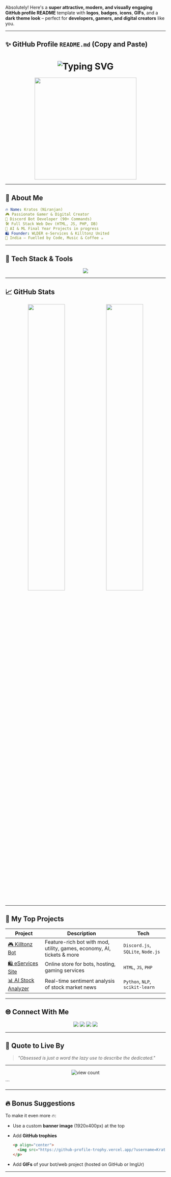 Absolutely! Here's a **super attractive, modern, and visually engaging GitHub profile README** template with **logos**, **badges**, **icons**, **GIFs**, and a **dark theme look** – perfect for **developers, gamers, and digital creators** like you.

---

## ✨ GitHub Profile `README.md` (Copy and Paste)


<h1 align="center">
  <img src="https://readme-typing-svg.demolab.com?font=Orbitron&size=35&duration=3500&pause=1000&color=F75C7E&center=true&vCenter=true&width=600&lines=Hi+I+am+Kratos+%F0%9F%91%8B;Gamer+%7C+Developer+%7C+Bot+Maker;Founder+of+Killtonz+United+%F0%9F%92%AA;Welcome+to+my+Digital+World+%F0%9F%8C%90" alt="Typing SVG" />
</h1>

<p align="center">
  <img src="https://media.tenor.com/NzFvK4hgyZgAAAAC/gaming.gif" width="320" />
</p>

---

## 🧠 About Me

```yaml
🔥 Name: Kratos (Niranjan)
🎮 Passionate Gamer & Digital Creator
🧰 Discord Bot Developer (90+ Commands)
🛠️ Full Stack Web Dev (HTML, JS, PHP, DB)
🧠 AI & ML Final Year Projects in progress
🛍️ Founder: WLDER e-Services & Killtonz United
📍 India — Fuelled by Code, Music & Coffee ☕
````

---

## 💼 Tech Stack & Tools

<p align="center">
  <img src="https://skillicons.dev/icons?i=html,css,js,nodejs,php,python,cpp,mysql,mongodb,react,tailwind,bootstrap,git,github,vscode,linux" />
</p>

---

## 📈 GitHub Stats

<p align="center">
  <img src="https://github-readme-stats.vercel.app/api?username=Kratos144hz&show_icons=true&theme=radical&hide_border=true" width="48%"/>
  <img src="https://github-readme-streak-stats.herokuapp.com?user=Kratos144hz&theme=radical&hide_border=true" width="48%"/>
</p>

---

## 🎯 My Top Projects

| Project                   | Description                                                            | Tech                              |
| ------------------------- | ---------------------------------------------------------------------- | --------------------------------- |
| [🎮 Killtonz Bot](#)      | Feature-rich bot with mod, utility, games, economy, AI, tickets & more | `Discord.js`, `SQLite`, `Node.js` |
| [🛍️ eServices Site](#)   | Online store for bots, hosting, gaming services                        | `HTML`, `JS`, `PHP`               |
| [📊 AI Stock Analyzer](#) | Real-time sentiment analysis of stock market news                      | `Python`, `NLP`, `scikit-learn`   |

---

## 🌐 Connect With Me

<p align="center">
  <a href="https://discord.gg/CvWQ85RD6c" target="_blank"><img src="https://img.shields.io/badge/Discord-5865F2?style=for-the-badge&logo=discord&logoColor=white" /></a>
  <a href="https://www.youtube.com/@Kratoz_144hz" target="_blank"><img src="https://img.shields.io/badge/YouTube-FF0000?style=for-the-badge&logo=youtube&logoColor=white" /></a>
  <a href="https://www.instagram.com/" target="_blank"><img src="https://img.shields.io/badge/Instagram-E4405F?style=for-the-badge&logo=instagram&logoColor=white" /></a>
  <a href="mailto:kratosdevs@gmail.com" target="_blank"><img src="https://img.shields.io/badge/Email-kratosdevs@gmail.com-red?style=for-the-badge&logo=gmail&logoColor=white" /></a>
</p>

---

## 🧠 Quote to Live By

> *"Obsessed is just a word the lazy use to describe the dedicated."*

---

<p align="center">
  <img src="https://komarev.com/ghpvc/?username=Kratos144hz&label=Profile+Views&color=F75C7E&style=flat-square" alt="view count"/>
</p>
```

---

## 🔥 Bonus Suggestions

To make it even more 🔥:

* Use a custom **banner image** (1920x400px) at the top
* Add **GitHub trophies**

  ```markdown
  <p align="center">
    <img src="https://github-profile-trophy.vercel.app/?username=Kratos144hz&theme=radical&no-frame=true&margin-w=15" />
  </p>
  ```
* Add **GIFs** of your bot/web project (hosted on GitHub or ImgUr)

---


